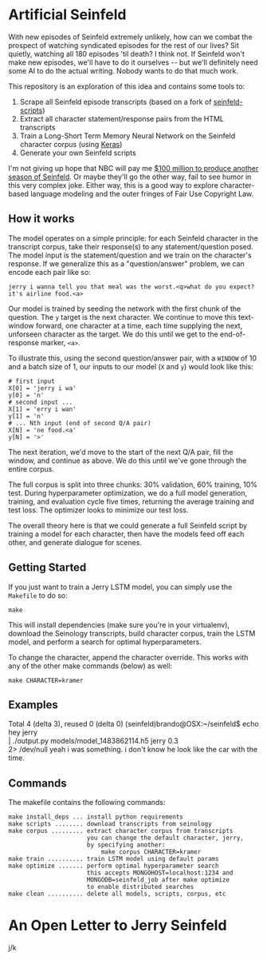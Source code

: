 # Artificial Seinfeld

With new episodes of Seinfeld extremely unlikely, how can we combat the
prospect of watching syndicated episodes for the rest of our lives? Sit
quietly, watching all 180 episodes 'til death? I think not. If Seinfeld won't
make new episodes, we'll have to do it ourselves -- but we'll definitely need
some AI to do the actual writing. Nobody wants to do that much work.

This repository is an exploration of this idea and contains some tools to:

1.  Scrape all Seinfeld episode transcripts (based on a fork of [seinfeld-scripts](https://github.com/colinpollock/seinfeld-scripts))
2.  Extract all character statement/response pairs from the HTML transcripts
3.  Train a Long-Short Term Memory Neural Network on the Seinfeld character corpus (using [Keras](https://github.com/fchollet/keras))
4.  Generate your own Seinfeld scripts

I'm not giving up hope that NBC will pay me [$100 million to produce another
season of Seinfeld](http://www.foxnews.com/entertainment/2012/05/29/qa-former-nbc-honcho-offered-jerry-seinfeld-over-100-million-for-one-more.html). Or maybe they'll go the other
way, fail to see humor in this very complex joke. Either way,
this is a good way to explore character-based language modeling and the outer
fringes of Fair Use Copyright Law.

## How it works

The model operates on a simple principle: for each Seinfeld character in the
transcript corpus, take their response(s) to any statement/question posed. The
model input is the statement/question and we train on the character's response.
If we generalize this as a "question/answer" problem, we can encode each pair
like so:

    jerry i wanna tell you that meal was the worst.<q>what do you expect? it's airline food.<a>

Our model is trained by seeding the network with the first chunk of the
question. The `y` target is the next character. We continue to move this
text-window forward, one character at a time, each time supplying the next,
unforseen character as the target. We do this until we get to the
end-of-response marker, `<a>`.

To illustrate this, using the second question/answer pair, with a `WINDOW` of
10 and a batch size of 1, our inputs to our model (`X` and `y`) would look like
this:

    # first input
    X[0] = 'jerry i wa'
    y[0] = 'n'
    # second input ...
    X[1] = 'erry i wan'
    y[1] = 'n'
    # ... Nth input (end of second Q/A pair)
    X[N] = 'ne food.<a'
    y[N] = '>'

The next iteration, we'd move to the start of the next Q/A pair, fill the
window, and continue as above.  We do this until we've gone through the entire
corpus.

The full corpus is split into three chunks: 30% validation, 60% training, 10%
test. During hyperparameter optimization, we do a full model generation,
training, and evaluation cycle five times, returning the average training and
test loss. The optimizer looks to minimize our test loss.

The overall theory here is that we could generate a full Seinfeld script by
training a model for each character, then have the models feed off each other,
and generate dialogue for scenes.

## Getting Started

If you just want to train a Jerry LSTM model, you can simply use the `Makefile`
to do so:

    make

This will install dependencies (make sure you're in your virtualenv), download the
Seinology transcripts, build character corpus, train the LSTM
model, and perform a search for optimal hyperparameters.

To change the character, append the character override. This works with any of the
other make commands (below) as well:

    make CHARACTER=kramer

## Examples


Total 4 (delta 3), reused 0 (delta 0)                                                                                                (seinfeld)brando@OSX:~/seinfeld$ echo hey jerry \
              | ./output.py models/model_1483862114.h5 jerry 0.3 \
              2> /dev/null
          yeah i was something. i don't know he look like the car with the time.

## Commands

The makefile contains the following commands:

    make install_deps ... install python requirements
    make scripts ........ download transcripts from seinology
    make corpus ......... extract character corpus from transcripts
                          you can change the default character, jerry,
                          by specifying another:
                              make corpus CHARACTER=kramer
    make train .......... train LSTM model using default params
    make optimize ....... perform optimal hyperparameter search
                          this accepts MONGOHOST=localhost:1234 and
                          MONGODB=seinfeld_job after make optimize
                          to enable distributed searches
    make clean .......... delete all models, scripts, corpus, etc

# An Open Letter to Jerry Seinfeld

j/k
